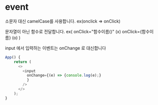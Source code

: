 # event

소문자 대신 camelCase를 사용합니다.
ex(onclick => onClick)

문자열이 아닌 함수로 전달합니다.
ex(
onClick="함수이름()" (x)
onClick={함수이름} (o)
)

input 에서 입력하는 이벤트는 onChange 로 대신합니다

```js
App() {
    return (
      <>
        <input
          onChange={(e) => {console.log(e);}
          }
        />
      </>
    );
}
```
